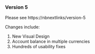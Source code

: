 ### Version 5

Please see https://nbnextlinks/version-5

Changes include:

1. New Visual Design
1. Account balance in multiple currencies
1. Hundreds of usability fixes
